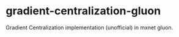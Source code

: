 # gradient-centralization-gluon
Gradient Centralization implementation (unofficial) in mxnet gluon.
